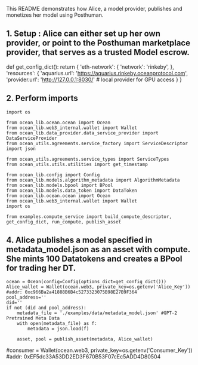 
This README demonstrates how Alice, a model provider, publishes and monetizes her model using Posthuman.


## 1. Setup : Alice can either set up her own provider, or point to the Posthuman marketplace provider, that serves as a trusted Model escrow.

def get_config_dict():
    return {
        'eth-network': {
            'network': 'rinkeby',
        },
        'resources': {
            'aquarius.url': 'https://aquarius.rinkeby.oceanprotocol.com',
            'provider.url': 'http://127.0.0.1:8030/'  # local provider for GPU access
        }
    }


## 2. Perform imports
```
import os

from ocean_lib.ocean.ocean import Ocean
from ocean_lib.web3_internal.wallet import Wallet
from ocean_lib.data_provider.data_service_provider import DataServiceProvider
from ocean_utils.agreements.service_factory import ServiceDescriptor
import json

from ocean_utils.agreements.service_types import ServiceTypes
from ocean_utils.utils.utilities import get_timestamp

from ocean_lib.config import Config
from ocean_lib.models.algorithm_metadata import AlgorithmMetadata
from ocean_lib.models.bpool import BPool
from ocean_lib.models.data_token import DataToken
from ocean_lib.ocean.ocean import Ocean
from ocean_lib.web3_internal.wallet import Wallet
import os

from examples.compute_service import build_compute_descriptor, get_config_dict, run_compute, publish_asset
```

## 4. Alice publishes a model specified in metadata_model.json as an asset with compute. She mints 100 Datatokens and creates a BPool for trading her DT.

```
ocean = Ocean(config=Config(options_dict=get_config_dict()))
Alice_wallet = Wallet(ocean.web3, private_key=os.getenv('Alice_Key')) #addr: 0xc966Ba2a41888B6B4c5273323075B98E27B9F364
pool_address=''
did=''
if not (did and pool_address):
    metadata_file = './examples/data/metadata_model.json' #GPT-2 Pretrained Meta Data
    with open(metadata_file) as f:
        metadata = json.load(f)

    asset, pool = publish_asset(metadata, Alice_wallet)
```


#consumer = Wallet(ocean.web3, private_key=os.getenv('Consumer_Key')) #addr: 0xEF5dc33A53DD2ED3F670B53F07cEc5ADD4D80504
